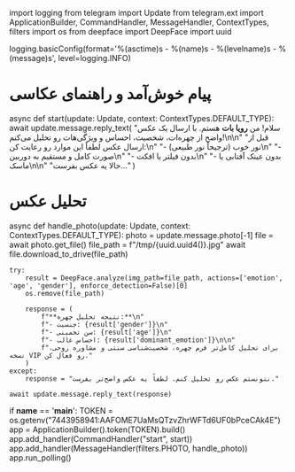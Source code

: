 import logging
from telegram import Update
from telegram.ext import ApplicationBuilder, CommandHandler, MessageHandler, ContextTypes, filters
import os
from deepface import DeepFace
import uuid

logging.basicConfig(format='%(asctime)s - %(name)s - %(levelname)s - %(message)s', level=logging.INFO)

# پیام خوش‌آمد و راهنمای عکاسی
async def start(update: Update, context: ContextTypes.DEFAULT_TYPE):
    await update.message.reply_text(
        "سلام! من **رویا بات** هستم. با ارسال یک عکس واضح از چهره‌ات، شخصیت، احساس و ویژگی‌هات رو تحلیل می‌کنم!\n\n"
        "قبل از ارسال عکس لطفاً این موارد رو رعایت کن:\n"
        "- نور خوب (ترجیحاً نور طبیعی)\n"
        "- صورت کامل و مستقیم به دوربین\n"
        "- بدون فیلتر یا افکت\n"
        "- بدون عینک آفتابی یا ماسک\n\n"
        "حالا یه عکس بفرست..."
    )

# تحلیل عکس
async def handle_photo(update: Update, context: ContextTypes.DEFAULT_TYPE):
    photo = update.message.photo[-1]
    file = await photo.get_file()
    file_path = f\"/tmp/{uuid.uuid4()}.jpg\"
    await file.download_to_drive(file_path)

    try:
        result = DeepFace.analyze(img_path=file_path, actions=['emotion', 'age', 'gender'], enforce_detection=False)[0]
        os.remove(file_path)

        response = (
            f"**نتیجه تحلیل چهره:**\n"
            f"- جنسیت: {result['gender']}\n"
            f"- سن تخمینی: {result['age']}\n"
            f"- احساس غالب: {result['dominant_emotion']}\n\n"
            f"برای تحلیل کامل‌تر فرم چهره، شخصیت‌شناسی سنتی و مشاوره روحی، نسخه VIP رو فعال کن."
        )
    except:
        response = "نتونستم عکس رو تحلیل کنم. لطفاً یه عکس واضح‌تر بفرست."

    await update.message.reply_text(response)

if __name__ == '__main__':
    TOKEN = os.getenv(\"7443958941:AAFOME7UaMsQTzvZhrWFTd6UF0bPceCAk4E\")
    app = ApplicationBuilder().token(TOKEN).build()
    app.add_handler(CommandHandler(\"start\", start))
    app.add_handler(MessageHandler(filters.PHOTO, handle_photo))
    app.run_polling()
